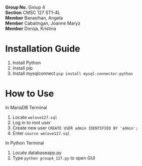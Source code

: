 **Group No.** Group 4 <br/>
**Section** CMSC 127 ST1-4L <br/>
**Member** Banasihan, Angela <br/>
**Member** Cabatingan, Joanne Maryz <br/>
**Member** Doroja, Kristina <br/>

# Installation Guide
1. Install Python
2. Install pip
3. Install mysqlconnect `pip install mysql-connector-python`
<!-- 4. Instal Pillow `pip install Pillow` -->

# How to Use
In MariaDB Terminal
1. Locate `welove127.sql`
2. Log in to root user
3. Create new user `CREATE USER admin IDENTIFIED BY 'admin';`
4. Enter `source welove127.sql`

In Python Terminal
1. Locate databaseapp.py
2. Type `python group4_127.py` to open GUI
